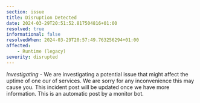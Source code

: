 ```yaml
---
section: issue
title: Disruption Detected
date: 2024-03-29T20:51:52.817504816+01:00
resolved: true
informational: false
resolvedWhen: 2024-03-29T20:57:49.763256294+01:00
affected:
    - Runtime (legacy)
severity: disrupted
---
```

*Investigating* - We are investigating a potential issue that might affect the uptime of one our of services. We are sorry for any inconvenience this may cause you. This incident post will be updated once we have more information.
This is an automatic post by a monitor bot.